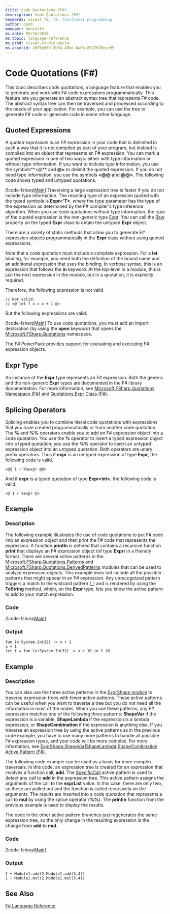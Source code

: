 ```yaml
---
title: Code Quotations (F#)
description: Code Quotations (F#)
keywords: visual f#, f#, functional programming
author: dend
manager: danielfe
ms.date: 05/16/2016
ms.topic: language-reference
ms.prod: visual-studio-dev14
ms.assetid: 4559e659-2b04-48bd-8a0b-8527920eec95 
---
```


# Code Quotations (F#)

This topic describes *code quotations*, a language feature that enables you to generate and work with F# code expressions programmatically. This feature lets you generate an abstract syntax tree that represents F# code. The abstract syntax tree can then be traversed and processed according to the needs of your application. For example, you can use the tree to generate F# code or generate code in some other language.


## Quoted Expressions
A *quoted expression* is an F# expression in your code that is delimited in such a way that it is not compiled as part of your program, but instead is compiled into an object that represents an F# expression. You can mark a quoted expression in one of two ways: either with type information or without type information. If you want to include type information, you use the symbols**&lt;@** and **@&gt;** to delimit the quoted expression. If you do not need type information, you use the symbols **&lt;@@** and **@@&gt;**. The following code shows typed and untyped quotations.

[!code-fsharp[Main](snippets/fslangref3/snippet501.fs)]
    Traversing a large expression tree is faster if you do not include type information. The resulting type of an expression quoted with the typed symbols is **Expr&lt;'T&gt;**, where the type parameter has the type of the expression as determined by the F# compiler's type inference algorithm. When you use code quotations without type information, the type of the quoted expression is the non-generic type [Expr](https://msdn.microsoft.com/library/ed6a2caf-69d4-45c2-ab97-e9b3be9bce65). You can call the [Raw](https://msdn.microsoft.com/library/47fb94f1-e77f-4c68-aabc-2b0ba40d59c2) property on the typed **Expr** class to obtain the untyped **Expr** object.

There are a variety of static methods that allow you to generate F# expression objects programmatically in the **Expr** class without using quoted expressions.

Note that a code quotation must include a complete expression. For a **let** binding, for example, you need both the definition of the bound name and an additional expression that uses the binding. In verbose syntax, this is an expression that follows the **in** keyword. At the top-level in a module, this is just the next expression in the module, but in a quotation, it is explicitly required.

Therefore, the following expression is not valid.

```f#
// Not valid:
// <@ let f x = x + 1 @>
```

But the following expressions are valid.

[!code-fsharp[Main](snippets/fslangref3/snippet502.fs)]
    To use code quotations, you must add an import declaration (by using the **open** keyword) that opens the [Microsoft.FSharp.Quotations](https://msdn.microsoft.com/library/e9ce8a3a-e00c-4190-bad5-cce52ee089b2) namespace.

The F# PowerPack provides support for evaluating and executing F# expression objects.


## Expr Type
An instance of the **Expr** type represents an F# expression. Both the generic and the non-generic **Expr** types are documented in the F# library documentation. For more information, see [Microsoft.FSharp.Quotations Namespace &#40;F&#35;&#41;](Microsoft.FSharp.Quotations-Namespace-%5BFSharp%5D.md) and [Quotations.Expr Class &#40;F&#35;&#41;](Quotations.Expr-Class-%5BFSharp%5D.md).


## Splicing Operators
Splicing enables you to combine literal code quotations with expressions that you have created programmatically or from another code quotation. The **%** and **%%** operators enable you to add an F# expression object into a code quotation. You use the **%** operator to insert a typed expression object into a typed quotation; you use the **%%** operator to insert an untyped expression object into an untyped quotation. Both operators are unary prefix operators. Thus if **expr** is an untyped expression of type **Expr**, the following code is valid.

```f#
<@@ 1 + %%expr @@>
```

And if **expr** is a typed quotation of type **Expr&lt;int&gt;**, the following code is valid.

```f#
<@ 1 + %expr @>
```

## Example

### Description
The following example illustrates the use of code quotations to put F# code into an expression object and then print the F# code that represents the expression. A function **println** is defined that contains a recursive function **print** that displays an F# expression object (of type **Expr**) in a friendly format. There are several active patterns in the [Microsoft.FSharp.Quotations.Patterns](https://msdn.microsoft.com/library/093944a9-c752-403a-8983-5fcd5dbf92a4) and [Microsoft.FSharp.Quotations.DerivedPatterns](https://msdn.microsoft.com/library/d2434a6e-ae7b-4f3d-b567-c162938bc9cd) modules that can be used to analyze expression objects. This example does not include all the possible patterns that might appear in an F# expression. Any unrecognized pattern triggers a match to the wildcard pattern (**_**) and is rendered by using the **ToString** method, which, on the **Expr** type, lets you know the active pattern to add to your match expression.


### Code
[!code-fsharp[Main](snippets/fslangref3/snippet601.fs)]
    
### Output

```f#
fun (x:System.Int32) -> x + 1
a + 1
let f = fun (x:System.Int32) -> x + 10 in f 10
```

## Example

### Description
You can also use the three active patterns in the [ExprShape module](https://msdn.microsoft.com/library/7685150e-2432-4d39-9338-57292eff18de) to traverse expression trees with fewer active patterns. These active patterns can be useful when you want to traverse a tree but you do not need all the information in most of the nodes. When you use these patterns, any F# expression matches one of the following three patterns: **ShapeVar** if the expression is a variable, **ShapeLambda** if the expression is a lambda expression, or **ShapeCombination** if the expression is anything else. If you traverse an expression tree by using the active patterns as in the previous code example, you have to use many more patterns to handle all possible F# expression types, and your code will be more complex. For more information, see [ExprShape.ShapeVar&#124;ShapeLambda&#124;ShapeCombination Active Pattern &#40;F&#35;&#41;](ExprShape.ShapeVarhShapeLambdahShapeCombination-Active-Pattern-%5BFSharp%5D.md).

The following code example can be used as a basis for more complex traversals. In this code, an expression tree is created for an expression that involves a function call, **add**. The [SpecificCall](https://msdn.microsoft.com/library/05a77b21-20fe-4b9a-8e07-aa999538198d) active pattern is used to detect any call to **add** in the expression tree. This active pattern assigns the arguments of the call to the **exprList** value. In this case, there are only two, so these are pulled out and the function is called recursively on the arguments. The results are inserted into a code quotation that represents a call to **mul** by using the splice operator (**%%**). The **println** function from the previous example is used to display the results.

The code in the other active pattern branches just regenerates the same expression tree, so the only change in the resulting expression is the change from **add** to **mul**.


### Code
[!code-fsharp[Main](snippets/fslangref3/snippet701.fs)]
    
### Output

```f#
1 + Module1.add(2,Module1.add(3,4))
1 + Module1.mul(2,Module1.mul(3,4))
```

## See Also
[F&#35; Language Reference](FSharp-Language-Reference.md)

